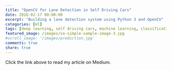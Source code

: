 ```yaml
---
title: "OpenCV for Lane Detection in Self Driving Cars"
date: 2016-02-17 00:00:00
excerpt: "Building a lane detection system using Python 3 and OpenCV"
categories: [ml]
tags: [deep learning, self driving cars, machine learning, classification]
featured_image: /images/so-simple-sample-image-3.jpg 
#scroll_image: '/images/prediction.jpg'
comments: true
share: true
---
```


Click the link above to read my article on Medium. 
